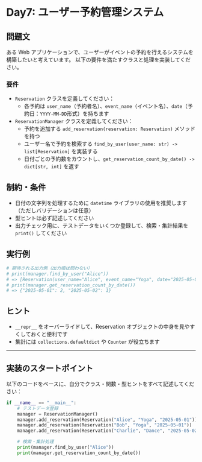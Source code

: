 # Day7: ユーザー予約管理システム

## 問題文

ある Web アプリケーションで、ユーザーがイベントの予約を行えるシステムを構築したいと考えています。
以下の要件を満たすクラスと処理を実装してください。

### 要件

- `Reservation` クラスを定義してください：
  - 各予約は `user_name`（予約者名）、`event_name`（イベント名）、`date`（予約日：`YYYY-MM-DD`形式）を持ちます
- `ReservationManager` クラスを定義してください：
  - 予約を追加する `add_reservation(reservation: Reservation)` メソッドを持つ
  - ユーザー名で予約を検索する `find_by_user(user_name: str) -> list[Reservation]` を実装する
  - 日付ごとの予約数をカウントし、`get_reservation_count_by_date() -> dict[str, int]` を返す

## 制約・条件

- 日付の文字列を処理するために `datetime` ライブラリの使用を推奨します（ただしバリデーションは任意）
- 型ヒントは必ず記述してください
- 出力チェック用に、テストデータをいくつか登録して、検索・集計結果を `print()` してください

## 実行例

```python
# 期待される出力例（出力順は問わない）
# print(manager.find_by_user("Alice"))
# => [Reservation(user_name="Alice", event_name="Yoga", date="2025-05-01")]
# print(manager.get_reservation_count_by_date())
# => {"2025-05-01": 2, "2025-05-02": 1}
```

## ヒント

- `__repr__` をオーバーライドして、Reservation オブジェクトの中身を見やすくしておくと便利です
- 集計には `collections.defaultdict` や `Counter` が役立ちます

---

## 実装のスタートポイント

以下のコードをベースに、自分でクラス・関数・型ヒントをすべて記述してください：

```python
if __name__ == "__main__":
    # テストデータ登録
    manager = ReservationManager()
    manager.add_reservation(Reservation("Alice", "Yoga", "2025-05-01"))
    manager.add_reservation(Reservation("Bob", "Yoga", "2025-05-01"))
    manager.add_reservation(Reservation("Charlie", "Dance", "2025-05-02"))

    # 検索・集計処理
    print(manager.find_by_user("Alice"))
    print(manager.get_reservation_count_by_date())
```
